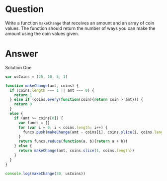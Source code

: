 # Question
Write a function `makeChange` that receives an amount and an array of coin values. The function should return the number of ways you can make the amount using the coin values given.

# Answer
Solution One
```js
var usCoins = [25, 10, 5, 1]

function makeChange(amt, coins) {
  if (coins.length === 1 || amt === 0) {
    return 1
  } else if (coins.every(function(coin){return coin > amt})) {
    return 0
  }
  else {
    if (amt >= coins[0]) {
      var funcs = []
      for (var i = 0; i < coins.length; i++) {
        funcs.push(makeChange(amt - coins[i], coins.slice(i, coins.length)))
      }
      return funcs.reduce(function(a, b){return a + b})
    } else {
      return makeChange(amt, coins.slice(1, coins.length))
    }
  }
}

console.log(makeChange(30, usCoins))
```
